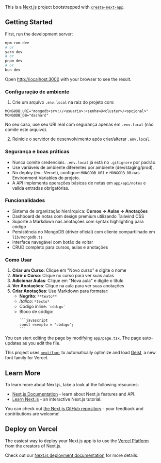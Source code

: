 This is a [Next.js](https://nextjs.org) project bootstrapped with [`create-next-app`](https://nextjs.org/docs/app/api-reference/cli/create-next-app).

## Getting Started

First, run the development server:

```bash
npm run dev
# or
yarn dev
# or
pnpm dev
# or
bun dev
```

Open [http://localhost:3000](http://localhost:3000) with your browser to see the result.

### Configuração de ambiente

1. Crie um arquivo `.env.local` na raiz do projeto com:

```
MONGODB_URI="mongodb+srv://<usuario>:<senha>@<cluster>/<opcional>"
MONGODB_DB="dashard"
```

No seu caso, use seu URI real com segurança apenas em `.env.local` (não comite este arquivo).

2. Reinicie o servidor de desenvolvimento após criar/alterar `.env.local`.

### Segurança e boas práticas

- Nunca comite credenciais. `.env.local` já está no `.gitignore` por padrão.
- Use variáveis de ambiente diferentes por ambiente (dev/staging/prod).
- No deploy (ex.: Vercel), configure `MONGODB_URI` e `MONGODB_DB` nas Environment Variables do projeto.
- A API implementa operações básicas de notas em `app/api/notes` e valida entradas obrigatórias.

### Funcionalidades

- Sistema de organização hierárquica: **Cursos → Aulas → Anotações**
- Dashboard de notas com design premium utilizando Tailwind CSS
- Suporte a Markdown nas anotações com syntax highlighting para código
- Persistência no MongoDB (driver oficial) com cliente compartilhado em `lib/mongodb.ts`
- Interface navegável com botão de voltar
- CRUD completo para cursos, aulas e anotações

### Como Usar

1. **Criar um Curso**: Clique em "Novo curso" e digite o nome
2. **Abrir o Curso**: Clique no curso para ver suas aulas
3. **Adicionar Aulas**: Clique em "Nova aula" e digite o título
4. **Ver Anotações**: Clique na aula para ver suas anotações
5. **Criar Anotações**: Use Markdown para formatar:
   - **Negrito**: `**texto**`
   - *Itálico*: `*texto*`
   - Código inline: `` `código` ``
   - Bloco de código:
     ```` 
     ```javascript
     const exemplo = "código";
     ```
     ````

You can start editing the page by modifying `app/page.tsx`. The page auto-updates as you edit the file.

This project uses [`next/font`](https://nextjs.org/docs/app/building-your-application/optimizing/fonts) to automatically optimize and load [Geist](https://vercel.com/font), a new font family for Vercel.

## Learn More

To learn more about Next.js, take a look at the following resources:

- [Next.js Documentation](https://nextjs.org/docs) - learn about Next.js features and API.
- [Learn Next.js](https://nextjs.org/learn) - an interactive Next.js tutorial.

You can check out [the Next.js GitHub repository](https://github.com/vercel/next.js) - your feedback and contributions are welcome!

## Deploy on Vercel

The easiest way to deploy your Next.js app is to use the [Vercel Platform](https://vercel.com/new?utm_medium=default-template&filter=next.js&utm_source=create-next-app&utm_campaign=create-next-app-readme) from the creators of Next.js.

Check out our [Next.js deployment documentation](https://nextjs.org/docs/app/building-your-application/deploying) for more details.
